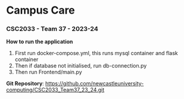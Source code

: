 # Campus Care 
### CSC2033 - Team 37 - 2023-24

**How to run the application**

1. First run docker-compose.yml, this runs mysql container and flask container
2. Then if database not initialised, run db-connection.py
3. Then run Frontend/main.py


**Git Repository**: https://github.com/newcastleuniversity-computing/CSC2033_Team37_23_24.git

